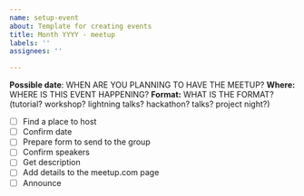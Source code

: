 ```yaml
---
name: setup-event
about: Template for creating events
title: Month YYYY - meetup
labels: ''
assignees: ''

---
```


**Possible date**: WHEN ARE YOU PLANNING TO HAVE THE MEETUP?
**Where:**  WHERE IS THIS EVENT HAPPENING?
**Format:** WHAT IS THE FORMAT? (tutorial? workshop? lightning talks? hackathon? talks? project night?)

- [ ] Find a place to host
- [ ] Confirm date
- [ ] Prepare form to send to the group
- [ ] Confirm speakers
- [ ] Get description 
- [ ] Add details to the meetup.com page
- [ ] Announce
